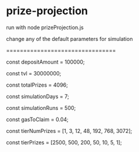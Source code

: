 # prize-projection

run with node prizeProjection.js

change any of the default parameters for simulation

================================

const depositAmount = 100000;

const tvl = 30000000;

const totalPrizes = 4096;

const simulationDays = 7;

const simulationRuns = 500;

const gasToClaim = 0.04;

const tierNumPrizes = [1, 3, 12, 48, 192, 768, 3072];

const tierPrizes = [2500, 500, 200, 50, 10, 5, 1];
